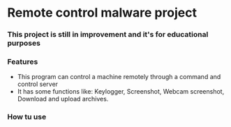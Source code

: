 # Remote control malware project

### This project is still in improvement and it's for educational purposes

### Features

- This program can control a machine remotely through a command and control server
- It has some functions like: Keylogger, Screenshot, Webcam screenshot, Download and upload archives.


### How tu use
```

```

